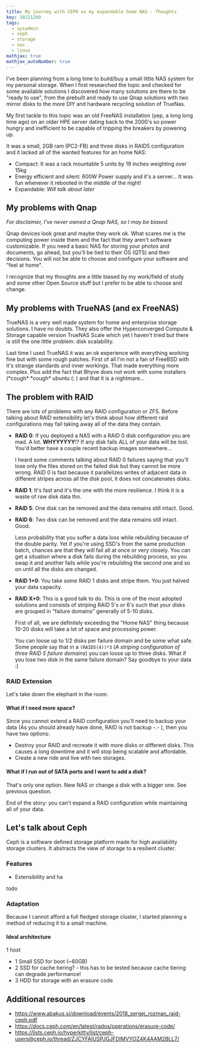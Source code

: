```yaml
---
title: My journey with CEPH as my expandable home NAS - Thoughts
key: 20221209
tags: 
  - sysadmin
  - ceph
  - storage
  - nas
  - linux
mathjax: true
mathjax_autoNumber: true
---
```


I've been planning from a long time to build/buy a small little NAS system for my personal storage.
When I first researched the topic and checked for some available solutions I discovered how many solutions are there to be "ready to use", from the prebuilt and ready to use Qnap solutions with two mirror disks to the more DIY and hardware recycling solution of TrueNas.

My first tackle to this topic was an old FreeNAS installation (yep, a long long time ago) on an older HPE server dating back to the 2000's so power hungry and inefficient to be capable of tripping the breakers by powering up.

It was a small, 2GB ram (PC2-FB) and three disks in RAID5 configuration and it lacked all of the wanted features for an home NAS:
  - Compact: It was a rack mountable 5 units by 19 inches weighting over 15kg
  - Energy efficient and silent: 600W Power supply and it's a server... It was fun whenever it rebooted in the middle of the night!
  - Expandable: _Will talk about later_

## My problems with Qnap

_For disclaimer, I've never owned a Qnap NAS, so I may be biased._

Qnap devices look great and maybe they work ok. What scares me is the computing power inside them and the fact that they aren't software customizable.
If you need a basic NAS for storing your photos and documents, go ahead, but you'll be tied to their OS (QTS) and their decisions. You will not be able to choose and configure your software and "feel at home".

I recognize that my thoughts are a little biased by my work/field of study and some other Open Source stuff but I prefer to be able to choose and change.

## My problems with TrueNAS (and ex FreeNAS)

TrueNAS is a very well made system for home and enterprise storage solutions. I have no doubts.
They also offer the Hyperconverged Compute & Storage capable version TrueNAS Scale which yet I haven't tried but there is still the one little problem: disk scalability.

Last time I used TrueNAS it was an ok experience with everything working fine but with some rough patches. First of all I'm not a fan of FreeBSD with it's strange standards and inner workings. That made everything more complex. Plus add the fact that Bhyve does not work with some installers (\*cough\* \*cough\* ubuntu (: ) and that it is a nightmare...

## The problem with RAID

There are lots of problems with any RAID configuration or ZFS. Before talking about RAID extensibility let's think about how different raid configurations may fail taking away all of the data they contain.

 - **RAID 0**: If you deployed a NAS with a RAID 0 disk configuration you are mad. A lot. **WHYYYYYY**!?
    If any disk fails ALL of your data will be lost. You'd better have a couple recent backup images somewhere...

    I heard some comments talking about RAID 0 failures saying that you'll lose only the files stored on the failed disk but they cannot be more wrong. RAID 0 is fast because it parallelizes writes of adjacent data in different stripes across all the disk pool, it does not concatenates disks.
  
  - **RAID 1**: It's fast and it's the one with the more resilience. I think it is a waste of raw disk data tho.

  - **RAID 5**: One disk can be removed and the data remains still intact. Good.

  - **RAID 6**: Two disk can be removed and the data remains still intact. Good.

    Less probability that you suffer a data loss while rebuilding because of the double parity. Yet if you're using SSD's from the same production batch, chances are that they will fail all at once or very closely. You can get a situation where a disk fails during the rebuilding process, so you swap it and another fails while you're rebuilding the second one and so on until all the disks are changed.

  - **RAID 1+0**: You take some RAID 1 disks and stripe them. You just halved your data capacity.

  - **RAID X+0**: This is a good talk to do. This is one of the most adopted solutions and consists of striping RAID 5's or 6's such that your disks are grouped in "failure domains" generally of 5-10 disks.
    
    First of all, we are definitely exceeding the "Home NAS" thing because 10-20 disks will take a lot of space and processing power.

    You can loose up to 1/2 disks per failure domain and be some what safe. Some people say that in a `(RAID5(4))*3` (_A striping configuration of three RAID 5 failure domains_) you can loose up to three disks. What if you lose two disk in the same failure domain? Say goodbye to your data :)

### RAID Extension

Let's take down the elephant in the room:

#### What if I need more space?

Since you cannot extend a RAID configuration you'll need to backup your data (As you should already have done, RAID is not backup -.- ), then you have two options:
  - Destroy your RAID and recreate it with more disks or different disks. This causes a long downtime and it will stop being scalable and affordable.
  - Create a new ride and live with two storages.

#### What if I run out of SATA ports and I want to add a disk?

That's only one option. New NAS or change a disk with a bigger one.
See previous question.

End of the story: you can't expand a RAID configuration while maintaining all of your data.

## Let's talk about Ceph

Ceph is a software defined storage platform made for high availability storage clusters. It abstracts the view of storage to a resilient cluster.

### Features
  - Extensibility and ha
  
  todo

### Adaptation

Because I cannot afford a full fledged storage cluster, I started planning a method of reducing it to a small machine. 

#### Ideal architecture

1 host
  - 1 Small SSD for boot (~60GB)
  - 2 SSD for cache tiering? - this has to be tested because cache tiering can degrade performance!
  - 3 HDD for storage with an erasure code


## Additional resources
 - https://www.abakus.si/download/events/2018_sergej_rozman_raid-ceph.pdf
 - https://docs.ceph.com/en/latest/rados/operations/erasure-code/
 - https://lists.ceph.io/hyperkitty/list/ceph-users@ceph.io/thread/ZJCYFAIUSPJGJFDIMVYOZ4K4AAM2BLL7/